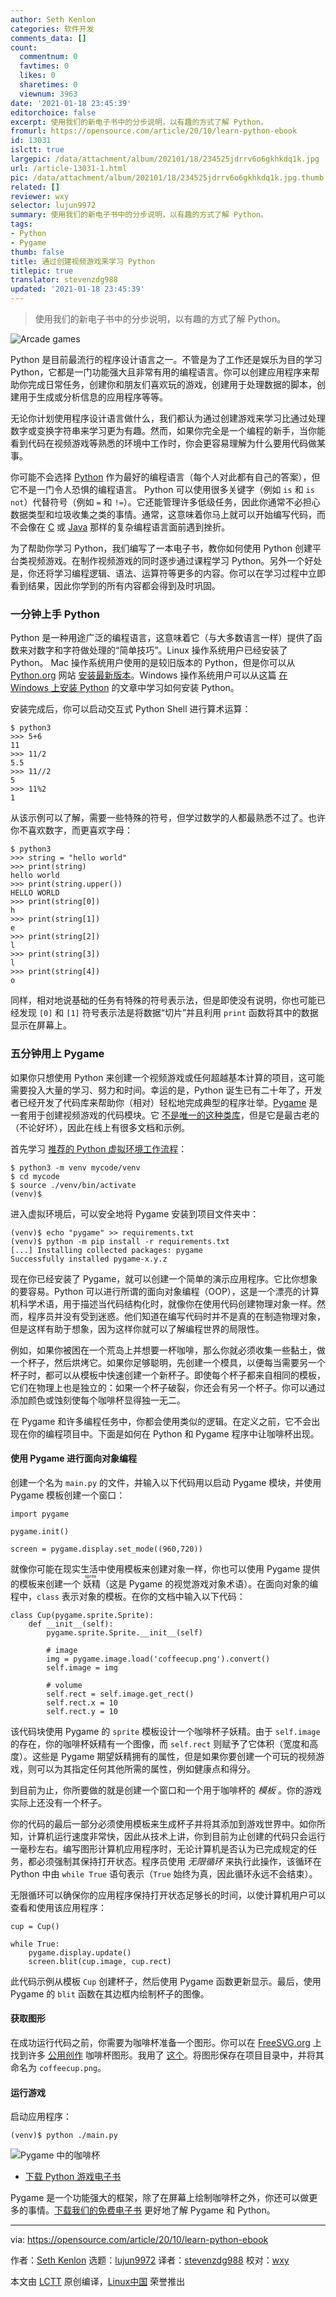 ```yaml
---
author: Seth Kenlon
categories: 软件开发
comments_data: []
count:
  commentnum: 0
  favtimes: 0
  likes: 0
  sharetimes: 0
  viewnum: 3963
date: '2021-01-18 23:45:39'
editorchoice: false
excerpt: 使用我们的新电子书中的分步说明，以有趣的方式了解 Python。
fromurl: https://opensource.com/article/20/10/learn-python-ebook
id: 13031
islctt: true
largepic: /data/attachment/album/202101/18/234525jdrrv6o6gkhkdq1k.jpg
url: /article-13031-1.html
pic: /data/attachment/album/202101/18/234525jdrrv6o6gkhkdq1k.jpg.thumb.jpg
related: []
reviewer: wxy
selector: lujun9972
summary: 使用我们的新电子书中的分步说明，以有趣的方式了解 Python。
tags:
- Python
- Pygame
thumb: false
title: 通过创建视频游戏来学习 Python
titlepic: true
translator: stevenzdg988
updated: '2021-01-18 23:45:39'
---
```



> 
> 使用我们的新电子书中的分步说明，以有趣的方式了解 Python。
> 
> 
> 


![](/data/attachment/album/202101/18/234525jdrrv6o6gkhkdq1k.jpg "Arcade games")


Python 是目前最流行的程序设计语言之一。不管是为了工作还是娱乐为目的学习 Python，它都是一门功能强大且非常有用的编程语言。你可以创建应用程序来帮助你完成日常任务，创建你和朋友们喜欢玩的游戏，创建用于处理数据的脚本，创建用于生成或分析信息的应用程序等等。


无论你计划使用程序设计语言做什么，我们都认为通过创建游戏来学习比通过处理数字或变换字符串来学习更为有趣。然而，如果你完全是一个编程的新手，当你能看到代码在视频游戏等熟悉的环境中工作时，你会更容易理解为什么要用代码做某事。


你可能不会选择 [Python](https://www.python.org/) 作为最好的编程语言（每个人对此都有自己的答案），但它不是一门令人恐惧的编程语言。 Python 可以使用很多关键字（例如 `is` 和 `is not`）代替符号（例如 `=` 和 `!=`）。它还能管理许多低级任务，因此你通常不必担心数据类型和垃圾收集之类的事情。通常，这意味着你马上就可以开始编写代码，而不会像在 [C](https://opensource.com/article/20/8/c-programming-cheat-sheet) 或 [Java](https://opensource.com/resources/java) 那样的复杂编程语言面前遇到挫折。


为了帮助你学习 Python，我们编写了一本电子书，教你如何使用 Python 创建平台类视频游戏。在制作视频游戏的同时逐步通过课程学习 Python。另外一个好处是，你还将学习编程逻辑、语法、运算符等更多的内容。你可以在学习过程中立即看到结果，因此你学到的所有内容都会得到及时巩固。


### 一分钟上手 Python


Python 是一种用途广泛的编程语言，这意味着它（与大多数语言一样）提供了函数来对数字和字符做处理的“简单技巧”。Linux 操作系统用户已经安装了 Python。 Mac 操作系统用户使用的是较旧版本的 Python，但是你可以从 [Python.org](http://Python.org) 网站 [安装最新版本](https://www.python.org/downloads/mac-osx)。Windows 操作系统用户可以从这篇 [在 Windows 上安装 Python](https://opensource.com/article/19/8/how-install-python-windows) 的文章中学习如何安装 Python。


安装完成后，你可以启动交互式 Python Shell 进行算术运算：



```
$ python3
>>> 5+6
11
>>> 11/2
5.5
>>> 11//2
5
>>> 11%2
1

```

从该示例可以了解，需要一些特殊的符号，但学过数学的人都最熟悉不过了。也许你不喜欢数字，而更喜欢字母：



```
$ python3
>>> string = "hello world"
>>> print(string)
hello world
>>> print(string.upper())
HELLO WORLD
>>> print(string[0])
h
>>> print(string[1])
e
>>> print(string[2])
l
>>> print(string[3])
l
>>> print(string[4])
o

```

同样，相对地说基础的任务有特殊的符号表示法，但是即使没有说明，你也可能已经发现 `[0]` 和 `[1]` 符号表示法是将数据“切片”并且利用 `print` 函数将其中的数据显示在屏幕上。


### 五分钟用上 Pygame


如果你只想使用 Python 来创建一个视频游戏或任何超越基本计算的项目，这可能需要投入大量的学习、努力和时间。幸运的是，Python 诞生已有二十年了，开发者已经开发了代码库来帮助你（相对）轻松地完成典型的程序壮举。[Pygame](https://www.pygame.org/news) 是一套用于创建视频游戏的代码模块。它 [不是唯一的这种类库](https://opensource.com/article/18/4/easy-2d-game-creation-python-and-arcade)，但是它是最古老的（不论好坏），因此在线上有很多文档和示例。


首先学习 [推荐的 Python 虚拟环境工作流程](https://opensource.com/article/20/9/venv-python)：



```
$ python3 -m venv mycode/venv
$ cd mycode
$ source ./venv/bin/activate
(venv)$

```

进入虚拟环境后，可以安全地将 Pygame 安装到项目文件夹中：



```
(venv)$ echo "pygame" >> requirements.txt
(venv)$ python -m pip install -r requirements.txt
[...] Installing collected packages: pygame
Successfully installed pygame-x.y.z

```

现在你已经安装了 Pygame，就可以创建一个简单的演示应用程序。它比你想象的要容易。Python 可以进行所谓的面向对象编程（OOP），这是一个漂亮的计算机科学术语，用于描述当代码结构化时，就像你在使用代码创建物理对象一样。然而，程序员并没有受到迷惑。他们知道在编写代码时并不是真的在制造物理对象，但是这样有助于想象，因为这样你就可以了解编程世界的局限性。


例如，如果你被困在一个荒岛上并想要一杯咖啡，那么你就必须收集一些黏土，做一个杯子，然后烘烤它。如果你足够聪明，先创建一个模具，以便每当需要另一个杯子时，都可以从模板中快速创建一个新杯子。即使每个杯子都来自相同的模板，它们在物理上也是独立的：如果一个杯子破裂，你还会有另一个杯子。你可以通过添加颜色或蚀刻使每个咖啡杯显得独一无二。


在 Pygame 和许多编程任务中，你都会使用类似的逻辑。在定义之前，它不会出现在你的编程项目中。下面是如何在 Python 和 Pygame 程序中让咖啡杯出现。


#### 使用 Pygame 进行面向对象编程


创建一个名为 `main.py` 的文件，并输入以下代码用以启动 Pygame 模块，并使用 Pygame 模板创建一个窗口：



```
import pygame

pygame.init()

screen = pygame.display.set_mode((960,720))

```

就像你可能在现实生活中使用模板来创建对象一样，你也可以使用 Pygame 提供的模板来创建一个<ruby> 妖精 <rt>  sprite </rt></ruby>（这是 Pygame 的视觉游戏对象术语）。在面向对象的编程中，`class` 表示对象的模板。在你的文档中输入以下代码：



```
class Cup(pygame.sprite.Sprite):
    def __init__(self):
        pygame.sprite.Sprite.__init__(self)

        # image
        img = pygame.image.load('coffeecup.png').convert()
        self.image = img

        # volume
        self.rect = self.image.get_rect()
        self.rect.x = 10
        self.rect.y = 10

```

该代码块使用 Pygame 的 `sprite` 模板设计一个咖啡杯子妖精。由于 `self.image` 的存在，你的咖啡杯妖精有一个图像，而 `self.rect` 则赋予了它体积（宽度和高度）。这些是 Pygame 期望妖精拥有的属性，但是如果你要创建一个可玩的视频游戏，则可以为其指定任何其他所需的属性，例如健康点和得分。


到目前为止，你所要做的就是创建一个窗口和一个用于咖啡杯的 *模板* 。你的游戏实际上还没有一个杯子。


你的代码的最后一部分必须使用模板来生成杯子并将其添加到游戏世界中。如你所知，计算机运行速度非常快，因此从技术上讲，你到目前为止创建的代码只会运行一毫秒左右。编写图形计算机应用程序时，无论计算机是否认为已完成规定的任务，都必须强制其保持打开状态。程序员使用 *无限循环* 来执行此操作，该循环在 Python 中由 `while True` 语句表示（`True` 始终为真，因此循环永远不会结束）。


无限循环可以确保你的应用程序保持打开状态足够长的时间，以使计算机用户可以查看和使用该应用程序：



```
cup = Cup()

while True:
    pygame.display.update()
    screen.blit(cup.image, cup.rect)

```

此代码示例从模板 `Cup` 创建杯子，然后使用 Pygame 函数更新显示。最后，使用 Pygame 的 `blit` 函数在其边框内绘制杯子的图像。


#### 获取图形


在成功运行代码之前，你需要为咖啡杯准备一个图形。你可以在 [FreeSVG.org](http://freesvg.org) 上找到许多 [公用创作](https://opensource.com/article/20/1/what-creative-commons) 咖啡杯图形。我用了 [这个](https://freesvg.org/1548870028)。将图形保存在项目目录中，并将其命名为 `coffeecup.png`。


#### 运行游戏


启动应用程序：



```
(venv)$ python ./main.py

```

![Pygame 中的咖啡杯](/data/attachment/album/202101/18/234540gzv0v0uevzv0tte0.jpg "Coffee cup in Pygame")


* [下载 Python 游戏电子书](https://opensource.com/downloads/python-gaming-ebook)


Pygame 是一个功能强大的框架，除了在屏幕上绘制咖啡杯之外，你还可以做更多的事情。[下载我们的免费电子书](https://opensource.com/downloads/python-gaming-ebook) 更好地了解 Pygame 和 Python。




---


via: <https://opensource.com/article/20/10/learn-python-ebook>


作者：[Seth Kenlon](https://opensource.com/users/seth) 选题：[lujun9972](https://github.com/lujun9972) 译者：[stevenzdg988](https://github.com/stevenzdg988) 校对：[wxy](https://github.com/wxy)


本文由 [LCTT](https://github.com/LCTT/TranslateProject) 原创编译，[Linux中国](https://linux.cn/) 荣誉推出